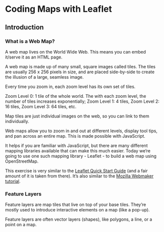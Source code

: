 # Coding Maps with Leaflet
## Introduction
### What is a Web Map?
A web map lives on the World Wide Web. This means you can embed it/serve it as an HTML page.

A web map is made up of many small, square images called tiles. The tiles are usually 256 x 256 pixels in size, and are placed side-by-side to create the illusion of a large, seamless image.

Every time you zoom in, each zoom level has its own set of tiles.

Zoom Level 0: 1 tile of the whole world. The with each zoom level, the number of tiles increases exponentially; Zoom Level 1: 4 tiles, Zoom Level 2: 16 tiles, Zoom Level 3: 64 tiles, etc.

Map tiles are just individual images on the web, so you can link to them individually.

Web maps allow you to zoom in and out at different levels, display tool tips, and pan across an entire map. This is made possible with JavaScript.

It helps if you are familiar with JavaScript, but there are many different mapping libraries available that can make this much easier. Today we’re going to use one such mapping library - Leaflet - to build a web map using OpenStreetMap.

This exercise is very similar to the [Leaflet Quick Start Guide](http://leafletjs.com/examples/quick-start.html) (and a fair amount of it is taken from there). It’s also similar to the [Mozilla Webmaker tutorial](https://thimble.webmaker.org/project/22915/remix).

### Feature Layers
Feature layers are map tiles that live on top of your base tiles. They’re mostly used to introduce interactive elements on a map (like a pop-up).

Feature layers are often vector layers (shapes), like polygons, a line, or a point on a map.
